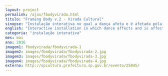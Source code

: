 ```yaml
---
layout: project
permalink: /ajax/fbodyvirada.html
titulo: "Framing Body v.2 - Virada Cultural"
sinopse: "Instalação interativa no qual a dança afeta e é afetada pela cinematografia. Por Cynthia Domenico."
english: "Interactive installation in which dance affects and is affected by cinematography. By Cynthia Domenico."
categoria: "instalação interativa"
mes: mai
ano: 2016
imagem1: fbodyvirada/fbodyvirada-1
imagem2: images/fbodyvirada/fbodyvirada-2.jpg
imagem3: images/fbodyvirada/fbodyvirada-3.jpg
imagem4: images/fbodyvirada/fbodyvirada-4.jpg
externo: http://spcultura.prefeitura.sp.gov.br/evento/25845/
---
```

